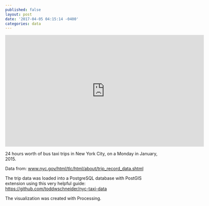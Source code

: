 ```yaml
---
published: false
layout: post
date: '2017-04-05 04:15:14 -0400'
categories: data
---
```

<iframe src="https://player.vimeo.com/video/211614670?portrait=0" width="640" height="360" frameborder="0" webkitallowfullscreen mozallowfullscreen allowfullscreen></iframe>

24 hours worth of bus taxi trips in New York City, on a Monday in January, 2015.

Data from: www.nyc.gov/html/tlc/html/about/trip_record_data.shtml

The trip data was loaded into a PostgreSQL database with PostGIS extension using this very helpful guide: https://github.com/toddwschneider/nyc-taxi-data

The visualization was created with Processing.
